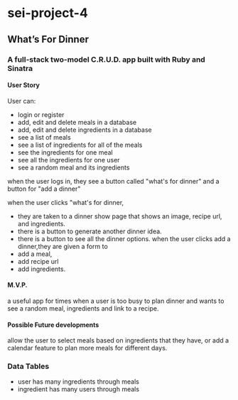 # sei-project-4

## What’s For Dinner

### A full-stack two-model C.R.U.D. app built with Ruby and Sinatra

#### User Story
User can:
- login or register
- add, edit and delete meals in a database
- add, edit and delete ingredients in a database
- see a list of meals
- see a list of ingredients for all of the meals
- see the ingredients for one meal
- see all the ingredients for one user
- see a random meal and its ingredients

when the user logs in, they see a button called "what's for dinner" and a button for "add a dinner"

when the user clicks "what's for dinner, 
  - they are taken to a dinner show page that shows an image, recipe url, and ingredients. 
  - there is a button to generate another dinner idea.
  - there is a button to see all the dinner options.
when the user clicks add a dinner,they are given a form to 
  - add a meal, 
  - add recipe url
  - add ingredients.

#### M.V.P. 
a useful app for times when a user is too busy to plan dinner and wants to see a random meal, ingredients and link to a recipe.

#### Possible Future developments
allow the user to select meals based on ingredients that they have, or add a calendar feature to plan more meals for different days.

### Data Tables
- user has many ingredients through meals
- ingredient has many users through meals
